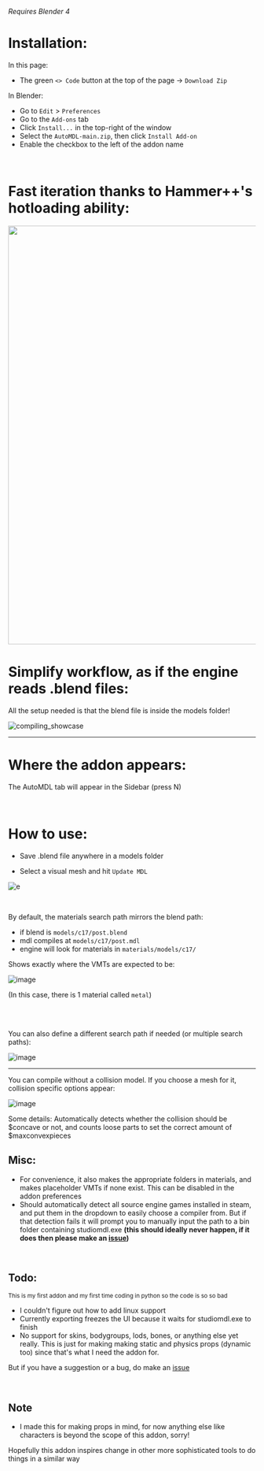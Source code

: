 
*Requires Blender 4*

# Installation:
In this page:
- The green `<> Code` button at the top of the page -> `Download Zip`

In Blender:
- Go to `Edit` > `Preferences`
- Go to the `Add-ons` tab
- Click `Install...` in the top-right of the window
- Select the `AutoMDL-main.zip`, then click `Install Add-on`
- Enable the checkbox to the left of the addon name

<br />    

# Fast iteration thanks to Hammer++'s hotloading ability:

<img src="https://cdn.discordapp.com/attachments/1131362438227431428/1236395804013494414/automdl_showcase.gif?ex=6637dad2&is=66368952&hm=a88cf810cc26153735a8a61439ee54dc1736b43c5bf9b169d2c4cc1602cfa3cd&" width="850"/>

<br />

# Simplify workflow, as if the engine reads .blend files:

All the setup needed is that the blend file is inside the models folder!

![compiling_showcase](https://github.com/NvC-DmN-CH/AutoMDL/assets/56874047/08823113-c867-47f7-a8df-f83e307508d4)

---

# Where the addon appears:
The AutoMDL tab will appear in the Sidebar (press N)


<br />

# How to use:

- Save .blend file anywhere in a models folder

- Select a visual mesh and hit `Update MDL`


![e](https://github.com/NvC-DmN-CH/AutoMDL/assets/56874047/a3b37051-b459-4b11-a4c1-29990f4305c9)

<br />

By default, the materials search path mirrors the blend path:

- if blend is `models/c17/post.blend`
- mdl compiles at `models/c17/post.mdl`
- engine will look for materials in `materials/models/c17/`

Shows exactly where the VMTs are expected to be:

![image](https://github.com/NvC-DmN-CH/AutoMDL/assets/56874047/a7fc3ac1-bd89-43dd-b2e6-a8ac54b2c22c)

(In this case, there is 1 material called `metal`)

<br />

<br />

You can also define a different search path if needed (or multiple search paths):

![image](https://github.com/NvC-DmN-CH/AutoMDL/assets/56874047/426fa106-a894-4d1e-90b6-0ec98f02fc13)


---

You can compile without a collision model. If you choose a mesh for it, collision specific options appear:

![image](https://github.com/NvC-DmN-CH/AutoMDL/assets/56874047/0d9ca857-4a03-446e-b09d-b472b6660947)


Some details: Automatically detects whether the collision should be $concave or not, and counts loose parts to set the correct amount of $maxconvexpieces


## Misc:
- For convenience, it also makes the appropriate folders in materials, and makes placeholder VMTs if none exist. This can be disabled in the addon preferences
- Should automatically detect all source engine games installed in steam, and put them in the dropdown to easily choose a compiler from. But if that detection fails it will prompt you to manually input the path to a bin folder containing studiomdl.exe **(this should ideally never happen, if it does then please make an [issue](https://github.com/NvC-DmN-CH/AutoMDL/issues))**

<br />

## Todo:
<sub>This is my first addon and my first time coding in python so the code is so so bad</sup>

- I couldn't figure out how to add linux support
- Currently exporting freezes the UI because it waits for studiomdl.exe to finish
- No support for skins, bodygroups, lods, bones, or anything else yet really. This is just for making making static and physics props (dynamic too) since that's what I need the addon for.

But if you have a suggestion or a bug, do make an [issue](https://github.com/NvC-DmN-CH/AutoMDL/issues)

<br />

## Note
- I made this for making props in mind, for now anything else like characters is beyond the scope of this addon, sorry!

Hopefully this addon inspires change in other more sophisticated tools to do things in a similar way
